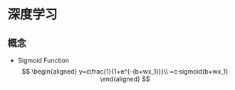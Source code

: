 # 深度学习
## 概念
- Sigmoid Function
$$
\begin{aligned}
y=c\frac{1}{1+e^{-(b+wx_1)}}\\
=c·sigmoid(b+wx_1)    
\end{aligned}
$$
